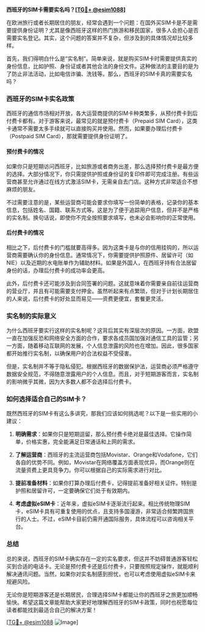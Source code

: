 **西班牙的SIM卡需要实名吗？[[TG💪+ @esim1088](https://t.me/s/esim1088)]**

在欧洲旅行或者长期居住的朋友，经常会遇到一个问题：在国外买SIM卡是不是需要提供身份证明？尤其是像西班牙这样的热门旅游和移民国家，很多人会担心是否需要实名登记。其实，这个问题的答案并不复杂，但涉及到的具体情况却比较多样。

首先，我们得明白什么是“实名制”。简单来说，就是购买SIM卡时需要提供真实的身份信息，比如护照、身份证或者其他合法的身份文件。这种做法的主要目的是为了防止非法活动，比如电信诈骗、洗钱等。那么，西班牙的SIM卡真的需要实名吗？

### 西班牙的SIM卡实名政策

西班牙的通信市场相对开放，各大运营商提供的SIM卡种类繁多，从预付费卡到后付费卡都有。对于游客来说，最常见的就是预付费卡（Prepaid SIM Card），这类卡通常不需要太多手续就可以直接购买并使用。然而，如果要办理后付费卡（Postpaid SIM Card），那就需要提供身份证明了。

#### 预付费卡的情况
如果你只是短期访问西班牙，比如旅游或者商务出差，那么选择预付费卡是最方便的选择。大部分情况下，你只需提供护照或身份证的复印件即可完成注册。有些运营商甚至允许通过在线方式激活SIM卡，无需亲自去门店。这种方式非常适合不想麻烦的朋友。

不过需要注意的是，某些运营商可能会要求你填写一份简单的表格，记录你的基本信息，包括姓名、国籍、联系方式等。这是为了便于追踪用户信息，但并不是严格的实名制。换句话说，即使你不完全按照要求填写，也未必会影响你的正常使用。

#### 后付费卡的情况
相比之下，后付费卡的门槛就要高得多。因为这类卡是与你的信用挂钩的，所以运营商需要确认你的身份信息。通常情况下，你需要提供护照原件、居留许可（如NIE）以及近期的水电账单作为辅助材料。如果是外国人，在西班牙持有合法居留身份的话，办理后付费卡的成功率会更高。

此外，后付费卡还可能涉及到合同签署的问题。这就意味着你需要亲自前往运营商的营业厅，并且有可能需要支付押金。虽然听起来有点繁琐，但对于计划长期居住的人来说，后付费卡的好处显而易见——资费更便宜，套餐更灵活。

### 实名制的实际意义

为什么西班牙要实行这样的实名制呢？这背后其实有深层次的原因。一方面，欧盟一直在加强反恐和网络安全方面的合作，要求各成员国加强对通信工具的监管；另一方面，随着移动互联网的发展，个人信息泄露的风险也在增加。因此，很多国家都开始推行实名制，以确保用户的合法权益不受侵害。

但是，实名制并不等于隐私侵犯。根据西班牙的数据保护法，运营商必须严格遵守数据安全规范，不得随意泄露用户的个人信息。而且，对于短期游客而言，实名制的影响微乎其微，因为大多数人都不会选择后付费卡。

### 如何选择适合自己的SIM卡？

既然西班牙的SIM卡有这么多讲究，那我们应该如何挑选呢？以下是一些实用的小建议：

1. **明确需求**：如果你只是短期逗留，那么预付费卡绝对是最佳选择。它操作简单，价格实惠，完全能满足日常通话和上网的需求。
   
2. **了解运营商**：西班牙的主流运营商包括Movistar、Orange和Vodafone，它们各自的优势不同。例如，Movistar在网络覆盖方面表现优异，而Orange则在流量资费上更具竞争力。你可以根据自己的实际需求进行对比。

3. **提前准备材料**：如果你打算办理后付费卡，记得提前准备好相关证件。特别是护照和居留许可，一定要确保它们处于有效期内。

4. **考虑虚拟eSIM卡**：近年来，虚拟eSIM卡逐渐流行起来。相比传统物理SIM卡，eSIM卡具有可重复使用的优点，且支持多国漫游，非常适合频繁跨国旅行的人士。不过，eSIM卡目前仍需开通国际服务，具体流程可以咨询相关平台。

### 总结

总的来说，西班牙的SIM卡确实存在一定的实名要求，但这并不妨碍普通游客轻松买到合适的电话卡。无论是预付费卡还是后付费卡，只要按照规定操作，就能顺利解决通讯问题。当然，如果你对实名制感到担忧，也可以考虑使用虚拟eSIM卡来规避风险。

无论你是短期游客还是长期居民，合理选择SIM卡都能让你的西班牙之旅更加顺畅愉快。希望这篇文章能帮助大家更好地理解西班牙的SIM卡政策，同时也祝愿每位读者都能找到最适合自己的解决方案！

[[TG💪+ @esim1088](https://t.me/s/esim1088) ![Image](https://i.postimg.cc/4NQfJmqS/Snipaste-2025-05-13-00-14-12.png)]